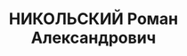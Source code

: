 ---
title: НИКОЛЬСКИЙ Роман Александрович
description: 'Род. в 1901, г. Москва, русский, обр.: неоконченное высшее, искл. из
  ВКП(б) в декабре 1935 как троцкист. Проживал: г. Красноярск. В 1920-1926 в РККА,
  инструктор политотдела дивизии. Работал плановиком-экономистом Рудо-дражного управления
  треста "Енисейзолото" в Северо-Енисейске. экономист в транспортном управлении "Красмашвагонстроя".

  Арестован 27.08.1936. Обв. по ст. 58-7, 58-8, 58-11 УК РСФСР. Приговор: ВК ВС СССР,
  18.04.1937 – ВМН. Расстрелян 18.04.1937, в г. Красноярске.

  Реабилитирован ВК ВС СССР 30.07.1957'
---